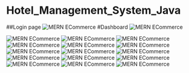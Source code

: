# Hotel_Management_System_Java


##Login page
![MERN ECommerce](/public/1.png)
#Dashboard
![MERN ECommerce](/public/2.png)



![MERN ECommerce](/public/3.png)
![MERN ECommerce](/public/4.png)
![MERN ECommerce](/public/5.png)
![MERN ECommerce](/public/6.png)
![MERN ECommerce](/public/7.png)
![MERN ECommerce](/public/8.png)
![MERN ECommerce](/public/9.png)
![MERN ECommerce](/public/10.png)
![MERN ECommerce](/public/11.png)
![MERN ECommerce](/public/12.png)
![MERN ECommerce](/public/13.png)
![MERN ECommerce](/public/14.png)
![MERN ECommerce](/public/15.png)
![MERN ECommerce](/public/16.png)
![MERN ECommerce](/public/17.png)








